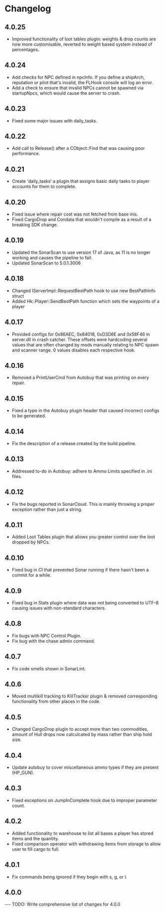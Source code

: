 # Changelog

## 4.0.25
- Improved functionality of loot tables plugin: weights & drop counts are now more customisable, reverted to weight based system instead of percentages.

## 4.0.24
- Add checks for NPC defined in npcInfo. If you define a shipArch, reputation or pilot that's invalid, the FLHook console will log an error.
- Add a check to ensure that invalid NPCs cannot be spawned via startupNpcs, which would cause the server to crash.

## 4.0.23
- Fixed some major issues with daily_tasks.

## 4.0.22
- Add call to Release() after a CObject::Find that was causing poor performance.

## 4.0.21
- Create 'daily_tasks' a plugin that assigns basic daily tasks to player accounts for them to complete.

## 4.0.20
- Fixed issue where repair cost was not fetched from base inis.
- Fixed CargoDrop and Condata that wouldn't compile as a result of a breaking SDK change.

## 4.0.19
- Updated the SonarScan to use version 17 of Java, as 11 is no longer working and causes the pipeline to fail.
- Updated SonarScan to 5.0.1.3006

## 4.0.18
- Changed IServerImpl::RequestBestPath hook to use new BestPathInfo struct
- Added Hk::Player::SendBestPath function which sets the waypoints of a player

## 4.0.17
- Provided configs for 0x86AEC, 0x84018, 0xD3D6E and 0x58F46 in server.dll in crash catcher. These offsets were hardcoding several values that are often changed by mods manually relating to NPC spawn and scanner range. 0 values disables each respective hook.

## 4.0.16
- Removed a PrintUserCmd from Autobuy that was printing on every repair.

## 4.0.15
- Fixed a typo in the Autobuy plugin header that caused incorrect configs to be generated.

## 4.0.14
- Fix the description of a release created by the build pipeline.

## 4.0.13
- Addressed to-do in Autobuy: adhere to Ammo Limits specified in .ini files.

## 4.0.12
- Fix the bugs reported in SonarCloud. This is mainly throwing a proper exception rather than just a string.

## 4.0.11
- Added Loot Tables plugin that allows you greater control over the loot dropped by NPCs.

## 4.0.10
- Fixed bug in CI that prevented Sonar running if there hasn't been a commit for a while.

## 4.0.9
- Fixed bug in Stats plugin where data was not being converted to UTF-8 causing issues with non-standard characters.

## 4.0.8
- Fix bugs with NPC Control Plugin.
- Fix bug with the chase admin command.

## 4.0.7
- Fix code smells shown in SonarLint.

## 4.0.6

- Moved multikill tracking to KillTracker plugin & removed corresponding functionality
from other places in the code.

## 4.0.5

- Changed CargoDrop plugin to accept more than two commodities, amount of Hull drops now calculcated by mass rather than ship hold size.

## 4.0.4

- Update autobuy to cover miscellaneous ammo types if they are present (HP_GUN).

## 4.0.3

- Fixed exceptions on JumpInComplete hook due to improper parameter count.

## 4.0.2

- Added functionality to warehouse to list all bases a player has stored items and the quantity. 
- Fixed comparison operator with withdrawing items from storage to allow user to fill cargo to full.

## 4.0.1

- Fix commands being ignored if they begin with s, g, or l.

## 4.0.0

--- TODO: Write comprehensive list of changes for 4.0.0
